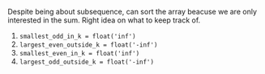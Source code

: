 Despite being about subsequence, can sort the array beacuse we are only interested in the sum. Right idea on what to keep track of.
1. `smallest_odd_in_k = float('inf')`
2. `largest_even_outside_k = float('-inf')`
3. `smallest_even_in_k = float('inf')`
4. `largest_odd_outside_k = float('-inf')​`
